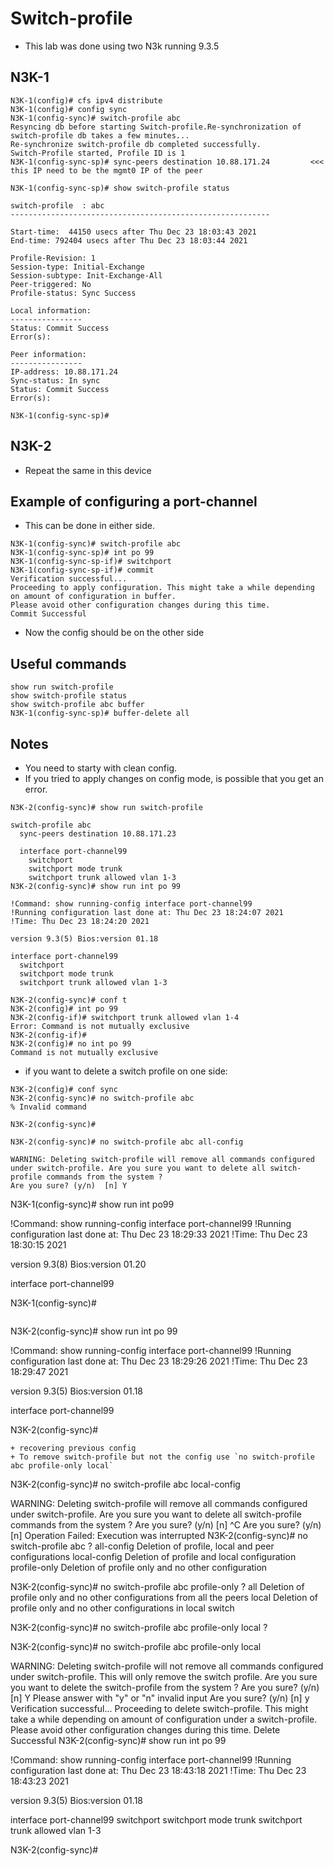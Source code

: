 # Switch-profile
+ This lab was done using two N3k running 9.3.5

## N3K-1
```
N3K-1(config)# cfs ipv4 distribute 
N3K-1(config)# config sync
N3K-1(config-sync)# switch-profile abc
Resyncing db before starting Switch-profile.Re-synchronization of switch-profile db takes a few minutes...
Re-synchronize switch-profile db completed successfully.
Switch-Profile started, Profile ID is 1
N3K-1(config-sync-sp)# sync-peers destination 10.88.171.24         <<< this IP need to be the mgmt0 IP of the peer
```
```
N3K-1(config-sync-sp)# show switch-profile status 

switch-profile  : abc
----------------------------------------------------------

Start-time:  44150 usecs after Thu Dec 23 18:03:43 2021
End-time: 792404 usecs after Thu Dec 23 18:03:44 2021

Profile-Revision: 1
Session-type: Initial-Exchange
Session-subtype: Init-Exchange-All
Peer-triggered: No
Profile-status: Sync Success

Local information:
----------------
Status: Commit Success
Error(s): 

Peer information:
----------------
IP-address: 10.88.171.24
Sync-status: In sync
Status: Commit Success
Error(s): 

N3K-1(config-sync-sp)# 
```

## N3K-2
+ Repeat the same in this device

## Example of configuring a port-channel

+ This can be done in either side.

```
N3K-1(config-sync)# switch-profile abc
N3K-1(config-sync-sp)# int po 99
N3K-1(config-sync-sp-if)# switchport
N3K-1(config-sync-sp-if)# commit
Verification successful...
Proceeding to apply configuration. This might take a while depending on amount of configuration in buffer.
Please avoid other configuration changes during this time.
Commit Successful
```
+ Now the config should be on the other side

## Useful commands
```
show run switch-profile
show switch-profile status
show switch-profile abc buffer
N3K-1(config-sync-sp)# buffer-delete all
```

## Notes
+ You need to starty with clean config.
+ If you tried to apply changes on config mode, is possible that you get an error.
```
N3K-2(config-sync)# show run switch-profile 

switch-profile abc
  sync-peers destination 10.88.171.23

  interface port-channel99
    switchport
    switchport mode trunk
    switchport trunk allowed vlan 1-3
N3K-2(config-sync)# show run int po 99

!Command: show running-config interface port-channel99
!Running configuration last done at: Thu Dec 23 18:24:07 2021
!Time: Thu Dec 23 18:24:20 2021

version 9.3(5) Bios:version 01.18 

interface port-channel99
  switchport
  switchport mode trunk
  switchport trunk allowed vlan 1-3

N3K-2(config-sync)# conf t
N3K-2(config)# int po 99
N3K-2(config-if)# switchport trunk allowed vlan 1-4
Error: Command is not mutually exclusive
N3K-2(config-if)# 
N3K-2(config)# no int po 99
Command is not mutually exclusive
```

+ if you want to delete a switch profile on one side:

```
N3K-2(config)# conf sync 
N3K-2(config-sync)# no switch-profile abc
% Invalid command

N3K-2(config-sync)# 
```
```
N3K-2(config-sync)# no switch-profile abc all-config 

WARNING: Deleting switch-profile will remove all commands configured under switch-profile. Are you sure you want to delete all switch-profile commands from the system ? 
Are you sure? (y/n)  [n] Y
```
N3K-1(config-sync)# show run int po99

!Command: show running-config interface port-channel99
!Running configuration last done at: Thu Dec 23 18:29:33 2021
!Time: Thu Dec 23 18:30:15 2021

version 9.3(8) Bios:version 01.20 

interface port-channel99

N3K-1(config-sync)# 
```
```
N3K-2(config-sync)# show run int po 99

!Command: show running-config interface port-channel99
!Running configuration last done at: Thu Dec 23 18:29:26 2021
!Time: Thu Dec 23 18:29:47 2021

version 9.3(5) Bios:version 01.18 

interface port-channel99

N3K-2(config-sync)# 
```
+ recovering previous config
+ To remove switch-profile but not the config use `no switch-profile abc profile-only local`

```
N3K-2(config-sync)# no switch-profile abc local-config 

WARNING: Deleting switch-profile will remove all commands configured under switch-profile. Are you sure you want to delete all switch-profile commands from the system ? 
Are you sure? (y/n)  [n] ^C
Are you sure? (y/n)  [n] Operation Failed: Execution was interrupted
N3K-2(config-sync)# no switch-profile abc ?
  all-config    Deletion of profile, local and peer configurations
  local-config  Deletion of profile and local configuration
  profile-only  Deletion of profile only and no other configuration

N3K-2(config-sync)# no switch-profile abc profile-only ?
  all    Deletion of profile only and no other configurations from all the
         peers 
  local  Deletion of profile only and no other configurations in local switch

N3K-2(config-sync)# no switch-profile abc profile-only local ?
  <CR>   

N3K-2(config-sync)# no switch-profile abc profile-only local

WARNING: Deleting switch-profile will not remove all commands configured under switch-profile. This will only remove the switch profile. Are you sure you want to delete the switch-profile from the system ? 
Are you sure? (y/n)  [n] Y
Please answer with "y" or "n"
invalid input
Are you sure? (y/n)  [n] y
Verification successful...
Proceeding to delete switch-profile. This might take a while depending on amount of configuration under a switch-profile.
Please avoid other configuration changes during this time.
Delete Successful
N3K-2(config-sync)# show run int po 99

!Command: show running-config interface port-channel99
!Running configuration last done at: Thu Dec 23 18:43:18 2021
!Time: Thu Dec 23 18:43:23 2021

version 9.3(5) Bios:version 01.18 

interface port-channel99
  switchport
  switchport mode trunk
  switchport trunk allowed vlan 1-3

N3K-2(config-sync)# 
```



